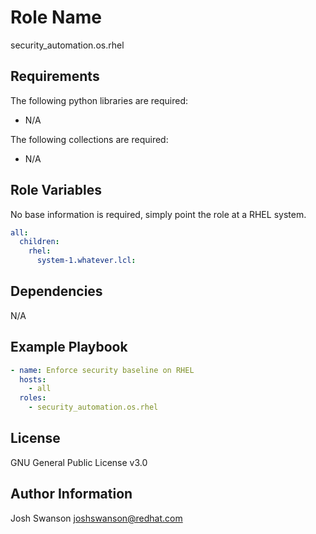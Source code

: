 Role Name
=========

security_automation.os.rhel

Requirements
------------

The following python libraries are required:
- N/A

The following collections are required:
- N/A

Role Variables
--------------

No base information is required, simply point the role at a RHEL system.
```yaml
all:
  children:
    rhel:
      system-1.whatever.lcl:
```

Dependencies
------------

N/A

Example Playbook
----------------

```yaml
- name: Enforce security baseline on RHEL
  hosts:
    - all
  roles:
    - security_automation.os.rhel
```

License
-------

GNU General Public License v3.0

Author Information
------------------

Josh Swanson <joshswanson@redhat.com>
